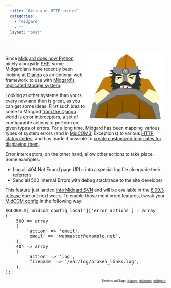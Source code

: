 ```yaml
---
  title: "Acting on HTTP errors"
  categories: 
    - "midgard"
    - ""
  layout: "post"

---
```

<p>
<img src="/files/midcom-error-vali.png" height="223" width="245" border="0" align="right" hspace="4" vspace="4" alt="How not to handle Midgard errors" title="How not to handle Midgard errors" /><br />Since <a href="http://www.midgard-project.org/documentation/python_midgard/">Midgard does now Python</a> nicely alongside <a href="http://www.midgard-project.org/documentation/mgdschema-in-php/">PHP</a>, some Midgardians have recently been looking at <a href="http://www.djangoproject.com/">Django</a> as an optional web framework to use with <a href="http://bergie.iki.fi/blog/midgard2_at_fscons-your_data-everywhere/">Midgard's replicated storage system</a>.
</p><p>
Looking at other systems than yours every now and then is great, as you can get some ideas. First such idea to come to Midgard <a href="http://docs.djangoproject.com/en/dev/topics/http/middleware/#exception-middleware">from the Django world</a> is <a href="http://trac.midgard-project.org/ticket/305">error interceptors</a>, a set of configurable actions to perform on given types of errors. For a long time, Midgard has been mapping various types of system errors (and in <a href="http://bergie.iki.fi/blog/midcom_3_at_a_glance/">MidCOM3</a>, Exceptions) to various <a href="http://en.wikipedia.org/wiki/List_of_HTTP_status_codes">HTTP status codes</a>, and has made it possible to <a href="http://www.midgard-project.org/documentation/styling-midcom-error-pages/">create customized templates for displaying them</a>.
</p><p>
Error interceptors, on the other hand, allow other actions to take place. Some examples:
</p><ul><li>Log all 404 Not Found page URLs into a special log file alongside their referrers</li>
<li>Send all 500 Internal Errors with debug stacktrace to the site developer</li>
</ul><p>
This feature just landed <a href="http://trac.midgard-project.org/changeset/19610">into Midgard SVN</a> and will be available in the <a href="http://trac.midgard-project.org/milestone/8.09.3%20Ragnaroek">8.09.3 release</a> due out next week. To enable those mentioned features, tweak your <a href="http://www.nathan-syntronics.de/midgard/midcom/midcom-2_4/reworked-configuration-management.html">MidCOM config</a> in the following way:
</p><pre>$GLOBALS['midcom_config_local']['error_actions'] = array
(
    500 =&gt; array
    (
        'action' =&gt; 'email',
        'email' =&gt; 'webmaster@example.net',
    ),
    404 =&gt; array
    (
        'action' =&gt; 'log',
        'filename' =&gt; '/var/log/broken_links.log',
    ),
);</pre>
<p style="text-align:right;font-size:10px;">Technorati Tags: <a href="http://www.technorati.com/tag/django" rel="tag">django</a>, <a href="http://www.technorati.com/tag/midcom" rel="tag">midcom</a>, <a href="http://www.technorati.com/tag/midgard" rel="tag">midgard</a></p>